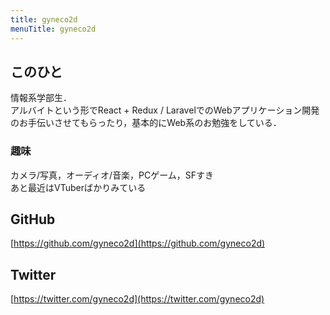 ```yaml
---
title: gyneco2d
menuTitle: gyneco2d
---
```


## このひと
情報系学部生．  
アルバイトという形でReact + Redux / LaravelでのWebアプリケーション開発のお手伝いさせてもらったり，基本的にWeb系のお勉強をしている．  

### 趣味
カメラ/写真，オーディオ/音楽，PCゲーム，SFすき  
あと最近はVTuberばかりみている

## GitHub
[https://github.com/gyneco2d](https://github.com/gyneco2d)

## Twitter
[https://twitter.com/gyneco2d](https://twitter.com/gyneco2d)
